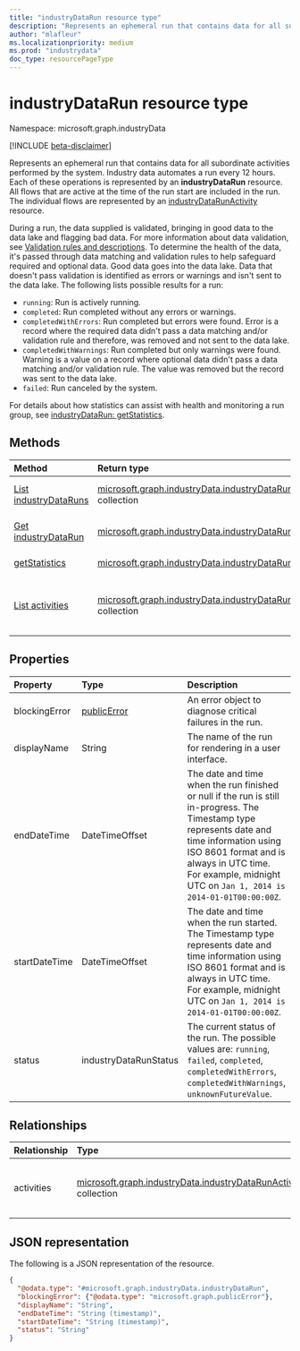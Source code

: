 ```yaml
---
title: "industryDataRun resource type"
description: "Represents an ephemeral run that contains data for all subordinate activities performed by the system."
author: "mlafleur"
ms.localizationpriority: medium
ms.prod: "industrydata"
doc_type: resourcePageType
---
```


# industryDataRun resource type

Namespace: microsoft.graph.industryData

[!INCLUDE [beta-disclaimer](../../includes/beta-disclaimer.md)]

Represents an ephemeral run that contains data for all subordinate activities performed by the system. Industry data automates a run every 12 hours. Each of these operations is represented by an **industryDataRun** resource. All flows that are active at the time of the run start are included in the run. The individual flows are represented by an [industryDataRunActivity](industrydata-industrydatarunactivity.md) resource.

During a run, the data supplied is validated, bringing in good data to the data lake and flagging bad data. For more information about data validation, see [Validation rules and descriptions](/schooldatasync/validation-rules-and-descriptions.md). To determine the health of the data, it's passed through data matching and validation rules to help safeguard required and optional data. Good data goes into the data lake. Data that doesn't pass validation is identified as errors or warnings and isn't sent to the data lake. The following lists possible results for a run:

- `running`: Run is actively running.
- `completed`: Run completed without any errors or warnings.
- `completedWithErrors`: Run completed but errors were found. Error is a record where the required data didn't pass a data matching and/or validation rule and therefore, was removed and not sent to the data lake.
- `completedWithWarnings`: Run completed but only warnings were found. Warning is a value on a record where optional data didn't pass a data matching and/or validation rule. The value was removed but the record was sent to the data lake.
- `failed`: Run canceled by the system.

For details about how statistics can assist with health and monitoring a run group, see [industryDataRun: getStatistics](../api/industrydata-industrydatarun-getstatistics.md).

## Methods

| Method                                                                     | Return type                                                                                                             | Description                                                                                                         |
| :------------------------------------------------------------------------- | :---------------------------------------------------------------------------------------------------------------------- | :------------------------------------------------------------------------------------------------------------------ |
| [List industryDataRuns](../api/industrydata-industrydataroot-list-runs.md) | [microsoft.graph.industryData.industryDataRun](../resources/industrydata-industrydatarun.md) collection                 | Get a list of the [industryDataRun](../resources/industrydata-industrydatarun.md) objects and their properties.     |
| [Get industryDataRun](../api/industrydata-industrydatarun-get.md)          | [microsoft.graph.industryData.industryDataRun](../resources/industrydata-industrydatarun.md)                            | Read the properties and relationships of an [industryDataRun](../resources/industrydata-industrydatarun.md) object. |
| [getStatistics](../api/industrydata-industrydatarun-getstatistics.md)      | [microsoft.graph.industryData.industryDataRunStatistics](../resources/industrydata-industrydatarunstatistics.md)        | Calculate statistics for a run group.                                                                              |
| [List activities](../api/industrydata-industrydatarun-list-activities.md)  | [microsoft.graph.industryData.industryDataRunActivity](../resources/industrydata-industrydatarunactivity.md) collection | Get the **industryDataRunActivity** resources from the **activities** navigation property.                                  |

## Properties

| Property      | Type                                                       | Description                                                                                                                                                 |
| :------------ | :--------------------------------------------------------- | :---------------------------------------------------------------------------------------------------------------------------------------------------------- |
| blockingError | [publicError](../resources/publicerror.md) | An error object to diagnose critical failures in the run.                                                                                                   |
| displayName   | String                                                     | The name of the run for rendering in a user interface.                                                                                                      |
| endDateTime   | DateTimeOffset                                             | The date and time when the run finished or null if the run is still in-progress. The Timestamp type represents date and time information using ISO 8601 format and is always in UTC time. For example, midnight UTC on `Jan 1, 2014 is 2014-01-01T00:00:00Z`.                                                                     |
| startDateTime | DateTimeOffset                                             | The date and time when the run started. The Timestamp type represents date and time information using ISO 8601 format and is always in UTC time. For example, midnight UTC on `Jan 1, 2014 is 2014-01-01T00:00:00Z`.                                                                                                               |
| status        | industryDataRunStatus                                      | The current status of the run. The possible values are: `running`, `failed`, `completed`, `completedWithErrors`, `completedWithWarnings`, `unknownFutureValue`. |

## Relationships

| Relationship | Type                                                                                                                    | Description                                     |
| :----------- | :---------------------------------------------------------------------------------------------------------------------- | :---------------------------------------------- |
| activities   | [microsoft.graph.industryData.industryDataRunActivity](../resources/industrydata-industrydatarunactivity.md) collection | The set of activities performed during the run. |

## JSON representation

The following is a JSON representation of the resource.

<!-- {
  "blockType": "resource",
  "keyProperty": "id",
  "@odata.type": "microsoft.graph.industryData.industryDataRun",
  "openType": false
}
-->

```json
{
  "@odata.type": "#microsoft.graph.industryData.industryDataRun",
  "blockingError": {"@odata.type": "microsoft.graph.publicError"},
  "displayName": "String",
  "endDateTime": "String (timestamp)",
  "startDateTime": "String (timestamp)",
  "status": "String"
}
```
